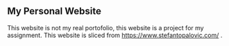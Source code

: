 ## My Personal Website

This website is not my real portofolio, this website is a project for my assignment.
This website is sliced from https://www.stefantopalovic.com/ .
